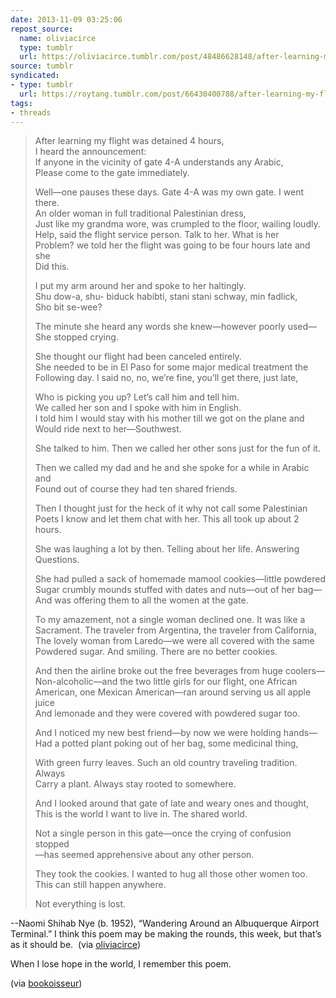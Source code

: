 ```yaml
---
date: 2013-11-09 03:25:06
repost_source:
  name: oliviacirce
  type: tumblr
  url: https://oliviacirce.tumblr.com/post/48486628148/after-learning-my-flight-was-detained-4-hours-i
source: tumblr
syndicated:
- type: tumblr
  url: https://roytang.tumblr.com/post/66430400788/after-learning-my-flight-was-detained-4-hours-i
tags:
- threads
---
```


<blockquote><p>After learning my flight was detained 4 hours,<br/>
I heard the announcement:<br/>
If anyone in the vicinity of gate 4-A understands any Arabic,<br/>
Please come to the gate immediately.</p>

<p>Well—one pauses these days. Gate 4-A was my own gate. I went there.<br/>
An older woman in full traditional Palestinian dress,<br/>
Just like my grandma wore, was crumpled to the floor, wailing loudly.<br/>
Help, said the flight service person. Talk to her. What is her<br/>
Problem? we told her the flight was going to be four hours late and she<br/>
Did this.</p>

<p>I put my arm around her and spoke to her haltingly.<br/>
Shu dow-a, shu- biduck habibti, stani stani schway, min fadlick,<br/>
Sho bit se-wee?</p>

<p>The minute she heard any words she knew—however poorly used—<br/>
She stopped crying.</p>

<p>She thought our flight had been canceled entirely.<br/>
She needed to be in El Paso for some major medical treatment the<br/>
Following day. I said no, no, we’re fine, you’ll get there, just late,</p>

<p>Who is picking you up? Let’s call him and tell him.<br/>
We called her son and I spoke with him in English.<br/>
I told him I would stay with his mother till we got on the plane and<br/>
Would ride next to her—Southwest.</p>

<p>She talked to him. Then we called her other sons just for the fun of it.</p>

<p>Then we called my dad and he and she spoke for a while in Arabic and<br/>
Found out of course they had ten shared friends.</p>

<p>Then I thought just for the heck of it why not call some Palestinian<br/>
Poets I know and let them chat with her. This all took up about 2 hours.</p>

<p>She was laughing a lot by then. Telling about her life. Answering<br/>
Questions.</p>

<p>She had pulled a sack of homemade mamool cookies—little powdered<br/>
Sugar crumbly mounds stuffed with dates and nuts—out of her bag—<br/>
And was offering them to all the women at the gate.</p>

<p>To my amazement, not a single woman declined one. It was like a<br/>
Sacrament. The traveler from Argentina, the traveler from California,<br/>
The lovely woman from Laredo—we were all covered with the same<br/>
Powdered sugar. And smiling. There are no better cookies.</p>

<p>And then the airline broke out the free beverages from huge coolers—<br/>
Non-alcoholic—and the two little girls for our flight, one African<br/>
American, one Mexican American—ran around serving us all apple juice<br/>
And lemonade and they were covered with powdered sugar too.</p>

<p>And I noticed my new best friend—by now we were holding hands—<br/>
Had a potted plant poking out of her bag, some medicinal thing,</p>

<p>With green furry leaves. Such an old country traveling tradition. Always<br/>
Carry a plant. Always stay rooted to somewhere.</p>

<p>And I looked around that gate of late and weary ones and thought,<br/>
This is the world I want to live in. The shared world.</p>

<p>Not a single person in this gate—once the crying of confusion stopped<br/>
—has seemed apprehensive about any other person.</p>

<p>They took the cookies. I wanted to hug all those other women too.<br/>
This can still happen anywhere.</p>

<p>Not everything is lost.</p></blockquote>

--Naomi Shihab Nye (b. 1952), “Wandering Around an Albuquerque Airport Terminal.” I think this poem may be making the rounds, this week, but that’s as it should be.  (via <a class="tumblr_blog" href="http://oliviacirce.tumblr.com/">oliviacirce</a>)<p>When I lose hope in the world, I remember this poem. </p> (via <a href="http://bookoisseur.tumblr.com/" class="tumblr_blog">bookoisseur</a>)